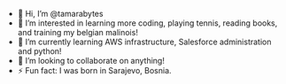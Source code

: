- 👋 Hi, I’m @tamarabytes
- 👀 I’m interested in learning more coding, playing tennis, reading books, and training my belgian malinois!
- 🌱 I’m currently learning AWS infrastructure, Salesforce administration and python!
- 💞️ I’m looking to collaborate on anything!
- ⚡ Fun fact: I was born in Sarajevo, Bosnia.

<!---
tamarabytes/tamarabytes is a ✨ special ✨ repository because its `README.md` (this file) appears on your GitHub profile.
You can click the Preview link to take a look at your changes.
--->
